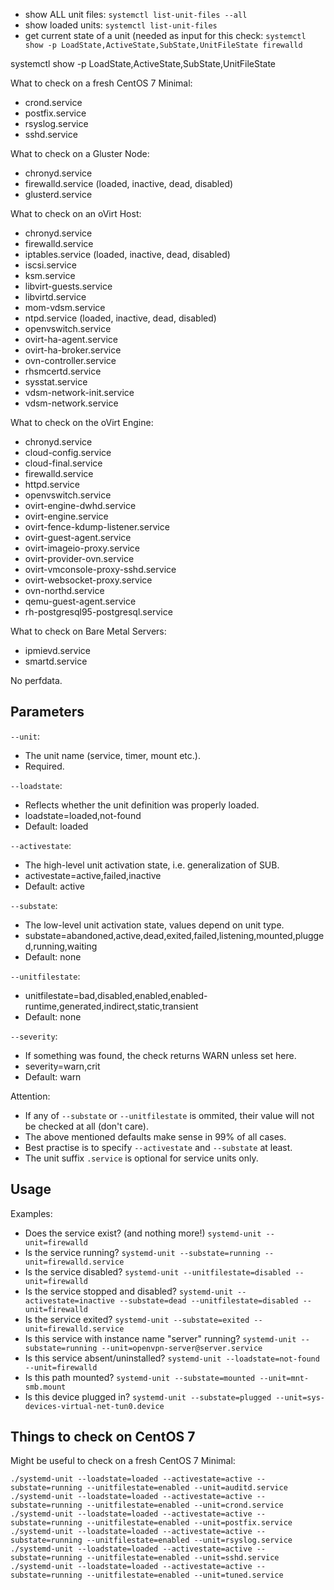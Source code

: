 * show ALL unit files: `systemctl list-unit-files --all`
* show loaded units: `systemctl list-unit-files` 
* get current state of a unit (needed as input for this check: `systemctl show -p LoadState,ActiveState,SubState,UnitFileState firewalld`

systemctl show -p LoadState,ActiveState,SubState,UnitFileState <name>


What to check on a fresh CentOS 7 Minimal:
* crond.service
* postfix.service
* rsyslog.service
* sshd.service

What to check on a Gluster Node:
* chronyd.service
* firewalld.service (loaded, inactive, dead, disabled)
* glusterd.service

What to check on an oVirt Host:
* chronyd.service
* firewalld.service
* iptables.service (loaded, inactive, dead, disabled)
* iscsi.service
* ksm.service
* libvirt-guests.service
* libvirtd.service
* mom-vdsm.service
* ntpd.service (loaded, inactive, dead, disabled)
* openvswitch.service
* ovirt-ha-agent.service
* ovirt-ha-broker.service
* ovn-controller.service
* rhsmcertd.service
* sysstat.service
* vdsm-network-init.service
* vdsm-network.service

What to check on the oVirt Engine:
* chronyd.service
* cloud-config.service
* cloud-final.service
* firewalld.service
* httpd.service
* openvswitch.service
* ovirt-engine-dwhd.service
* ovirt-engine.service
* ovirt-fence-kdump-listener.service
* ovirt-guest-agent.service
* ovirt-imageio-proxy.service
* ovirt-provider-ovn.service
* ovirt-vmconsole-proxy-sshd.service
* ovirt-websocket-proxy.service
* ovn-northd.service
* qemu-guest-agent.service
* rh-postgresql95-postgresql.service

What to check on Bare Metal Servers:
* ipmievd.service
* smartd.service



No perfdata.



## Parameters

`--unit`:
* The unit name (service, timer, mount etc.).
* Required.

`--loadstate`:
* Reflects whether the unit definition was properly loaded.
* loadstate=loaded,not-found
* Default: loaded

`--activestate`:
* The high-level unit activation state, i.e. generalization of SUB.
* activestate=active,failed,inactive
* Default: active

`--substate`:
* The low-level unit activation state, values depend on unit type.
* substate=abandoned,active,dead,exited,failed,listening,mounted,plugged,running,waiting
* Default: none

`--unitfilestate`:
* unitfilestate=bad,disabled,enabled,enabled-runtime,generated,indirect,static,transient
* Default: none

`--severity`:
* If something was found, the check returns WARN unless set here.
* severity=warn,crit
* Default: warn

Attention:
* If any of `--substate` or `--unitfilestate` is ommited, their value will not be checked at all (don't care).
* The above mentioned defaults make sense in 99% of all cases.
* Best practise is to specify `--activestate` and `--substate` at least.
* The unit suffix `.service` is optional for service units only.


## Usage

Examples:

* Does the service exist? (and nothing more!) `systemd-unit --unit=firewalld`
* Is the service running? `systemd-unit --substate=running --unit=firewalld.service`
* Is the service disabled? `systemd-unit --unitfilestate=disabled --unit=firewalld`
* Is the service stopped and disabled? `systemd-unit --activestate=inactive --substate=dead --unitfilestate=disabled --unit=firewalld`
* Is the service exited? `systemd-unit --substate=exited --unit=firewalld.service`
* Is this service with instance name "server" running? `systemd-unit --substate=running --unit=openvpn-server@server.service`
* Is this service absent/uninstalled? `systemd-unit --loadstate=not-found --unit=firewalld`
* Is this path mounted? `systemd-unit --substate=mounted --unit=mnt-smb.mount`
* Is this device plugged in? `systemd-unit --substate=plugged --unit=sys-devices-virtual-net-tun0.device`


## Things to check on CentOS 7

Might be useful to check on a fresh CentOS 7 Minimal:

```
./systemd-unit --loadstate=loaded --activestate=active --substate=running --unitfilestate=enabled --unit=auditd.service
./systemd-unit --loadstate=loaded --activestate=active --substate=running --unitfilestate=enabled --unit=crond.service
./systemd-unit --loadstate=loaded --activestate=active --substate=running --unitfilestate=enabled --unit=postfix.service
./systemd-unit --loadstate=loaded --activestate=active --substate=running --unitfilestate=enabled --unit=rsyslog.service
./systemd-unit --loadstate=loaded --activestate=active --substate=running --unitfilestate=enabled --unit=sshd.service
./systemd-unit --loadstate=loaded --activestate=active --substate=running --unitfilestate=enabled --unit=tuned.service
```

